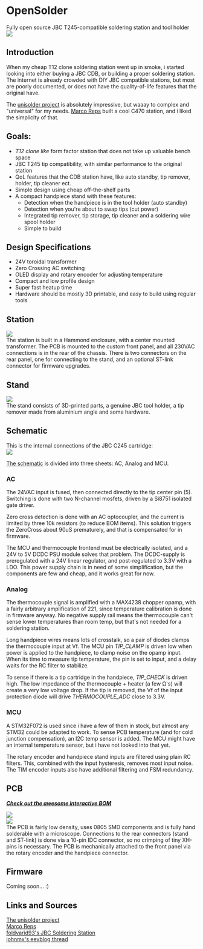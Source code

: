 # OpenSolder
Fully open source JBC T245-compatible soldering station and tool holder  
![](/Hardware/Images/Front.png)

## Introduction
When my cheap T12 clone soldering station went up in smoke, i started looking into either buying a JBC CDB, or building a proper soldering station. The internet is already crowded with DIY JBC compatible stations, but most are poorly documented, or does not have the quality-of-life features that the original have.

The [unisolder project](https://github.com/sparkybg/UniSolder-5.2) is absolutely impressive, but waaay to complex and "universal" for my needs. [Marco Reps](https://youtu.be/GYIiOkr6x9o) built a cool C470 station, and i liked the simplicity of that.

## Goals:
- _T12 clone like_ form factor station that does not take up valuable bench space
- JBC T245 tip compatibility, with similar performance to the original station
- QoL features that the CDB station have, like auto standby, tip remover, holder, tip cleaner ect.
- Simple design using cheap off-the-shelf parts
- A compact handpiece stand with these features:
	- Detection when the handpiece is in the tool holder (auto standby)
	- Detection when you're about to swap tips (cut power)
	- Integrated tip remover, tip storage, tip cleaner and a soldering wire spool holder
	- Simple to build

## Design Specifications
- 24V toroidal transformer
- Zero Crossing AC switching
- OLED display and rotary encoder for adjusting temperature
- Compact and low profile design
- Super fast heatup time
- Hardware should be mostly 3D printable, and easy to build using regular tools

## Station
![](/Hardware/Images/Station_1.png)  
The station is built in a Hammond enclosure, with a center mounted transformer. The PCB is mounted to the custom front panel, and all 230VAC connections is in the rear of the chassis.
There is two connectors on the rear panel, one for connecting to the stand, and an optional ST-link connector for firmware upgrades.

## Stand
![](/Hardware/Images/Stand_1.png)  
The stand consists of 3D-printed parts, a genuine JBC tool holder, a tip remover made from aluminium angle and some hardware. 

## Schematic
This is the internal connections of the JBC C245 cartridge:  
![](/Electronics/Images/JBC_C245_Connection_Diagram.png)  

[The schematic](https://github.com/howie-j/OpenSolder/raw/main/Electronics/Schematics.pdf) is divided into three sheets: AC, Analog and MCU.

### AC
The 24VAC input is fused, then connected directly to the tip center pin (5). Switching is done with two N-channel mosfets, driven by a Si8751 isolated gate driver.

Zero cross detection is done with an AC optocoupler, and the current is limited by three 10k resistors (to reduce BOM items). This solution triggers the ZeroCross about 90uS prematurely, and that is compensated for in firmware.

The MCU and thermocouple frontend must be electrically isolated, and a 24V to 5V DCDC PSU module solves that problem. The DCDC-supply is preregulated with a 24V linear regulator, and post-regulated to 3.3V with a LDO. This power supply chain is in need of some simplification, but the components are few and cheap, and it works great for now.

### Analog
The thermocouple signal is amplified with a MAX4238 chopper opamp, with a fairly arbitrary amplification of 221, since temperature calibration is done in firmware anyway. No negative supply rail means the thermocouple can't sense lower temperatures than room temp, but that's not needed for a soldering station.

Long handpiece wires means lots of crosstalk, so a pair of diodes clamps the thermocouple input at Vf. The MCU pin _TIP_CLAMP_ is driven low when power is applied to the handpiece, to clamp noise on the opamp input. When its time to measure tip temperature, the pin is set to input, and a delay waits for the RC filter to stabilize.

To sense if there is a tip cartridge in the handpiece, _TIP_CHECK_ is driven high. The low impedance of the thermocouple + heater (a few Ω's) will create a very low voltage drop. If the tip is removed, the Vf of the input protection diode will drive _THERMOCOUPLE_ADC_ close to 3.3V.


### MCU

A STM32F072 is used since i have a few of them in stock, but almost any STM32 could be adapted to work. To sense PCB temperature (and for cold junction compensation), an I2C temp sensor is added. The MCU might have an internal temperature sensor, but i have not looked into that yet.

The rotary encoder and handpiece stand inputs are filtered using plain RC filters. This, combined with the input hysteresis, removes most input noise. The TIM encoder inputs also have additional filtering and FSM redundancy.
 

## PCB
[___Check out the awesome interactive BOM___](http://htmlpreview.github.io/?https://github.com/howie-j/OpenSolder/blob/main/Electronics/BOM/Interactive_BOM.html)

![](/Electronics/Images/PCB_Front.png)  
![](/Electronics/Images/PCB_Rear.png)  
The PCB is fairly low density, uses 0805 SMD components and is fully hand solderable with a microscope. Connections to the rear connectors (stand and ST-link) is done via a 10-pin IDC connector, so no crimping of tiny XH-pins is necessary. The PCB is mechanically attached to the front panel via the rotary encoder and the handpiece connector.




## Firmware
Coming soon... :)

## Links and Sources

[The unisolder project](https://github.com/sparkybg/UniSolder-5.2)  
[Marco Reps](https://youtu.be/GYIiOkr6x9o)  
[foldvarid93's JBC Soldering Station](https://github.com/foldvarid93/JBC_SolderingStation)  
[johnmx's eevblog thread](https://eevblog.com/forum/testgear/jbc-soldering-station-cd-2bc-complete-schematic-analysis/)  